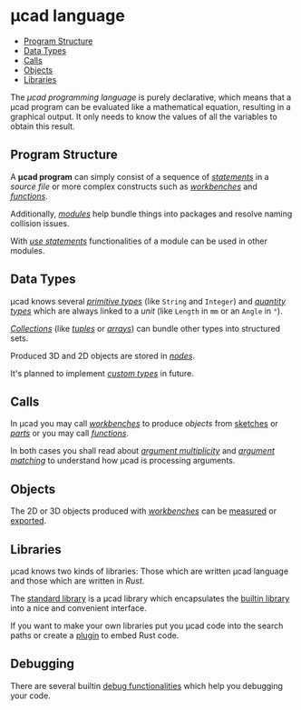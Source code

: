 # µcad language

- [Program Structure](#program-structure)
- [Data Types](#data-types)
- [Calls](#calls)
- [Objects](#objects)
- [Libraries](#libraries)

The *µcad programming language* is purely declarative, which means that a µcad program can be
evaluated like a mathematical equation, resulting in a graphical output.
It only needs to know the values of all the variables to obtain this result.

## Program Structure

A **µcad program** can simply consist of a sequence of [*statements*](structure/statements.md)  in a
*source file* or more complex constructs such as [*workbenches*](structure/workbench.md) and
[*functions*](structure/functions.md).

Additionally, [*modules*](structure/modules.md) help bundle things into packages and resolve naming
collision issues.

With [*use statements*](structure/use.md) functionalities of a module can be used in other modules.

## Data Types

µcad knows several [*primitive types*](types/primitive_types.md) (like `String` and `Integer`)
and [*quantity types*](types/quantity.md) which are always linked to a *unit* (like `Length` in
`mm` or an `Angle` in `°`).

[*Collections*](types/collections.md) (like [*tuples*](types/tuples.md) or [*arrays*](types/arrays.md))
can bundle other types into structured sets.

Produced 3D and 2D objects are stored in [*nodes*](types/nodes.md).

It's planned to implement [*custom types*](types/custom_types.md) in future.

## Calls

In µcad you may call [*workbenches*](structure/calls.md#calling-workbenches) to produce *objects* from [sketches](structure/sketch.md)
or [*parts*](structure/part.md) or you may call [*functions*](structure/calls.md#calling-functions).

In both cases you shall read about [*argument multiplicity*](structure/arguments.md#argument-multiplicity) and
[*argument matching*](structure/arguments.md#argument-matching) to understand how µcad is processing arguments.

## Objects

The 2D or 3D objects produced with [*workbenches*](structure/calls.md#calling-workbenches) can be
[measured](nodes/measures.md) or [exported](attributes/export.md).

## Libraries

µcad knows two kinds of libraries: Those which are written µcad language and those which
are written in *Rust*.

The [standard library](libs/std/README.md) is a µcad library which encapsulates the
[builtin library](libs/builtin.md) into a nice and convenient interface.

If you want to make your own libraries put you µcad code into the search paths or create
a [plugin](libs/plugins.md) to embed Rust code.

## Debugging

There are several builtin [debug functionalities](debug/README.md) which help you debugging your code.
